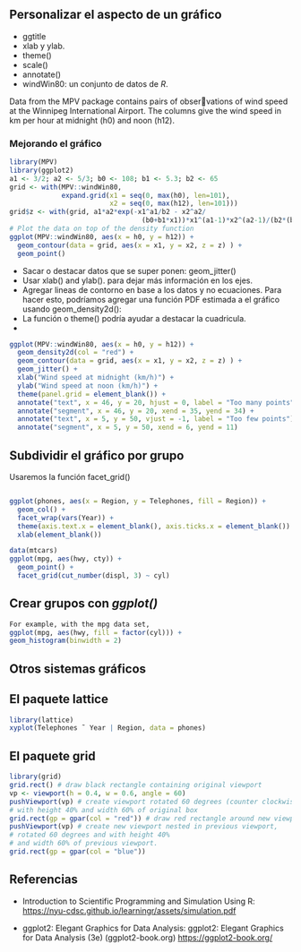 ## Personalizar el aspecto de un gráfico
- ggtitle
- xlab y ylab.
- theme()
- scale()
- annotate()
- windWin80: un conjunto de datos de *R*.

Data from the MPV package contains pairs of observations of wind speed at the Winnipeg International Airport. The columns
give the wind speed in km per hour at midnight (h0) and noon (h12).

### Mejorando el gráfico
```r
library(MPV)
library(ggplot2)
a1 <- 3/2; a2 <- 5/3; b0 <- 108; b1 <- 5.3; b2 <- 65
grid <- with(MPV::windWin80,
             expand.grid(x1 = seq(0, max(h0), len=101),
                         x2 = seq(0, max(h12), len=101)))
grid$z <- with(grid, a1*a2*exp(-x1^a1/b2 - x2^a2/
                                 (b0+b1*x1))*x1^(a1-1)*x2^(a2-1)/(b2*(b0+b1*x1)) )
# Plot the data on top of the density function
ggplot(MPV::windWin80, aes(x = h0, y = h12)) +
  geom_contour(data = grid, aes(x = x1, y = x2, z = z) ) +
  geom_point()
```

- Sacar o destacar datos que se super ponen: geom_jitter()
- Usar xlab() and ylab(). para dejar más información en los ejes.
- Agregar lineas de contorno en base a los datos y no ecuaciones. Para hacer esto, podríamos agregar una función PDF estimada a
el gráfico usando geom_density2d():
- La función o theme() podría ayudar a destacar la cuadricula.
- 

```r
ggplot(MPV::windWin80, aes(x = h0, y = h12)) +
  geom_density2d(col = "red") +
  geom_contour(data = grid, aes(x = x1, y = x2, z = z) ) +
  geom_jitter() +
  xlab("Wind speed at midnight (km/h)") +
  ylab("Wind speed at noon (km/h)") +
  theme(panel.grid = element_blank()) +
  annotate("text", x = 46, y = 20, hjust = 0, label = "Too many points") +
  annotate("segment", x = 46, y = 20, xend = 35, yend = 34) +
  annotate("text", x = 5, y = 50, vjust = -1, label = "Too few points") +
  annotate("segment", x = 5, y = 50, xend = 6, yend = 11)

```
## Subdividir el gráfico por grupo

Usaremos la función facet_grid()

```r

ggplot(phones, aes(x = Region, y = Telephones, fill = Region)) +
  geom_col() +
  facet_wrap(vars(Year)) +
  theme(axis.text.x = element_blank(), axis.ticks.x = element_blank()) +
  xlab(element_blank())

```

```r
data(mtcars)
ggplot(mpg, aes(hwy, cty)) +
  geom_point() +
  facet_grid(cut_number(displ, 3) ~ cyl)

```

## Crear grupos con *ggplot()*

```r
For example, with the mpg data set,
ggplot(mpg, aes(hwy, fill = factor(cyl))) +
geom_histogram(binwidth = 2)
```

## Otros sistemas gráficos
## El paquete lattice

```r
library(lattice)
xyplot(Telephones ˜ Year | Region, data = phones)
```

## El paquete grid

```r
library(grid)
grid.rect() # draw black rectangle containing original viewport
vp <- viewport(h = 0.4, w = 0.6, angle = 60)
pushViewport(vp) # create viewport rotated 60 degrees (counter clockwise)
# with height 40% and width 60% of original box
grid.rect(gp = gpar(col = "red")) # draw red rectangle around new viewport
pushViewport(vp) # create new viewport nested in previous viewport,
# rotated 60 degrees and with height 40%
# and width 60% of previous viewport.
grid.rect(gp = gpar(col = "blue"))
```

## Referencias
- Introduction to Scientific Programming and Simulation Using R: https://nyu-cdsc.github.io/learningr/assets/simulation.pdf

- ggplot2: Elegant Graphics for Data Analysis: ggplot2: Elegant Graphics for Data Analysis (3e) (ggplot2-book.org) https://ggplot2-book.org/

  

